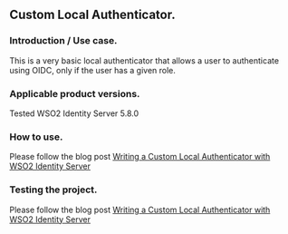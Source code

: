 ## Custom Local Authenticator.
### Introduction / Use case.
This is a very basic local authenticator that allows a user to authenticate using OIDC, only if the user has a given role.

### Applicable product versions.
Tested WSO2 Identity Server 5.8.0

### How to use.
Please follow the blog post [Writing a Custom Local Authenticator with WSO2 Identity Server](https://everything1know.wordpress.com/2019/09/17/wso2-is-custom-local-authenticator)

### Testing the project.
Please follow the blog post [Writing a Custom Local Authenticator with WSO2 Identity Server](https://everything1know.wordpress.com/2019/09/17/wso2-is-custom-local-authenticator)
